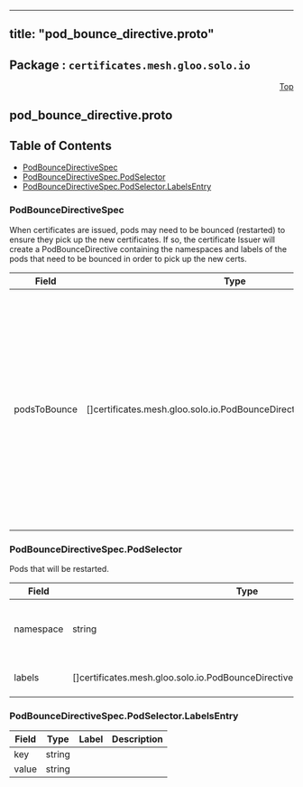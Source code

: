 
---
title: "pod_bounce_directive.proto"
---

## Package : `certificates.mesh.gloo.solo.io`



<a name="top"></a>

<a name="API Reference for pod_bounce_directive.proto"></a>
<p align="right"><a href="#top">Top</a></p>

## pod_bounce_directive.proto


## Table of Contents
  - [PodBounceDirectiveSpec](#certificates.mesh.gloo.solo.io.PodBounceDirectiveSpec)
  - [PodBounceDirectiveSpec.PodSelector](#certificates.mesh.gloo.solo.io.PodBounceDirectiveSpec.PodSelector)
  - [PodBounceDirectiveSpec.PodSelector.LabelsEntry](#certificates.mesh.gloo.solo.io.PodBounceDirectiveSpec.PodSelector.LabelsEntry)







<a name="certificates.mesh.gloo.solo.io.PodBounceDirectiveSpec"></a>

### PodBounceDirectiveSpec
When certificates are issued, pods may need to be bounced (restarted) to ensure they pick up the new certificates. If so, the certificate Issuer will create a PodBounceDirective containing the namespaces and labels of the pods that need to be bounced in order to pick up the new certs.


| Field | Type | Label | Description |
| ----- | ---- | ----- | ----------- |
| podsToBounce | []certificates.mesh.gloo.solo.io.PodBounceDirectiveSpec.PodSelector | repeated | A list of k8s pods to bounce (delete and cause a restart) when the certificate is issued. This will include the control plane pods as well as any pods which share a data plane with the target mesh. |






<a name="certificates.mesh.gloo.solo.io.PodBounceDirectiveSpec.PodSelector"></a>

### PodBounceDirectiveSpec.PodSelector
Pods that will be restarted.


| Field | Type | Label | Description |
| ----- | ---- | ----- | ----------- |
| namespace | string |  | The namespace in which the pods live. |
| labels | []certificates.mesh.gloo.solo.io.PodBounceDirectiveSpec.PodSelector.LabelsEntry | repeated | Any labels shared by the pods. |






<a name="certificates.mesh.gloo.solo.io.PodBounceDirectiveSpec.PodSelector.LabelsEntry"></a>

### PodBounceDirectiveSpec.PodSelector.LabelsEntry



| Field | Type | Label | Description |
| ----- | ---- | ----- | ----------- |
| key | string |  |  |
| value | string |  |  |





 <!-- end messages -->

 <!-- end enums -->

 <!-- end HasExtensions -->

 <!-- end services -->

